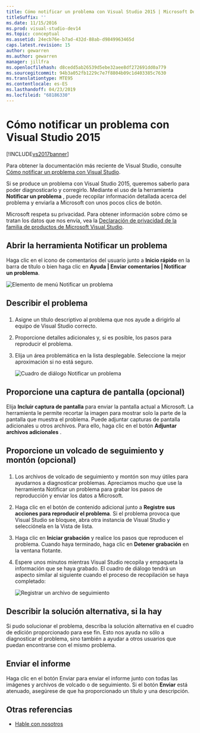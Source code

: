```yaml
---
title: Cómo notificar un problema con Visual Studio 2015 | Microsoft Docs
titleSuffix: ''
ms.date: 11/15/2016
ms.prod: visual-studio-dev14
ms.topic: conceptual
ms.assetid: 24ecb76e-b7ad-432d-88ab-d9849963465d
caps.latest.revision: 15
author: gewarren
ms.author: gewarren
manager: jillfra
ms.openlocfilehash: d8cedd5ab26539d5ebe32aee8df272691dd0a779
ms.sourcegitcommit: 94b3a052fb1229c7e7f8804b09c1d403385c7630
ms.translationtype: MTE95
ms.contentlocale: es-ES
ms.lasthandoff: 04/23/2019
ms.locfileid: "68186330"
---
```

# <a name="how-to-report-a-problem-with-visual-studio-2015"></a>Cómo notificar un problema con Visual Studio 2015
[!INCLUDE[vs2017banner](../includes/vs2017banner.md)]

Para obtener la documentación más reciente de Visual Studio, consulte [Cómo notificar un problema con Visual Studio](/visualstudio/ide/how-to-report-a-problem-with-visual-studio).

Si se produce un problema con Visual Studio 2015, queremos saberlo para poder diagnosticarlo y corregirlo.  Mediante el uso de la herramienta **Notificar un problema** , puede recopilar información detallada acerca del problema y enviarla a Microsoft con unos pocos clics de botón.

Microsoft respeta su privacidad. Para obtener información sobre cómo se tratan los datos que nos envía, vea la [Declaración de privacidad de la familia de productos de Microsoft Visual Studio](https://www.visualstudio.com/dn948229).

## <a name="open-the-report-a-problem-tool"></a>Abrir la herramienta Notificar un problema

Haga clic en el icono de comentarios del usuario junto a **Inicio rápido** en la barra de título o bien haga clic en **Ayuda | Enviar comentarios | Notificar un problema**.

![Elemento de menú Notificar un problema](../ide/media/report-a-problem-menu-item.png "Elemento de menú Notificar un problema")

## <a name="describe-the-problem"></a>Describir el problema

### <a name="describe_the_problem"></a>

1. Asigne un título descriptivo al problema que nos ayude a dirigirlo al equipo de Visual Studio correcto.

2. Proporcione detalles adicionales y, si es posible, los pasos para reproducir el problema.

3. Elija un área problemática en la lista desplegable. Seleccione la mejor aproximación si no está seguro.

   ![Cuadro de diálogo Notificar un problema](../ide/media/report-a-problem-dialog.png "Cuadro de diálogo Notificar un problema")

## <a name="provide-a-screenshot-optional"></a>Proporcione una captura de pantalla (opcional)

Elija **Incluir captura de pantalla** para enviar la pantalla actual a Microsoft. La herramienta le permite recortar la imagen para mostrar solo la parte de la pantalla que muestra el problema. Puede adjuntar capturas de pantalla adicionales u otros archivos. Para ello, haga clic en el botón **Adjuntar archivos adicionales** .

## <a name="provide-a-trace-and-heap-dump-optional"></a>Proporcione un volcado de seguimiento y montón (opcional)

### <a name="provide_a_trace_and_heap_dump"></a>

1. Los archivos de volcado de seguimiento y montón son muy útiles para ayudarnos a diagnosticar problemas.   Apreciamos mucho que use la herramienta Notificar un problema para grabar los pasos de reproducción y enviar los datos a Microsoft.

2. Haga clic en el botón de contenido adicional junto a **Registre sus acciones para reproducir el problema**. Si el problema provoca que Visual Studio se bloquee, abra otra instancia de Visual Studio y selecciónela en la Vista de lista.

3. Haga clic en **Iniciar grabación** y realice los pasos que reproducen el problema. Cuando haya terminado, haga clic en **Detener grabación** en la ventana flotante.

4. Espere unos minutos mientras Visual Studio recopila y empaqueta la información que se haya grabado. El cuadro de diálogo tendrá un aspecto similar al siguiente cuando el proceso de recopilación se haya completado:

     ![Registrar un archivo de seguimiento](../ide/media/record-a-trace-file.png "Registrar un archivo de seguimiento")

## <a name="describe-the-workaround-if-there-is-one"></a>Describir la solución alternativa, si la hay

Si pudo solucionar el problema, describa la solución alternativa en el cuadro de edición proporcionado para ese fin. Esto nos ayuda no sólo a diagnosticar el problema, sino también a ayudar a otros usuarios que puedan encontrarse con el mismo problema.

## <a name="submit-the-report"></a>Enviar el informe

Haga clic en el botón Enviar para enviar el informe junto con todas las imágenes y archivos de volcado o de seguimiento. Si el botón **Enviar** está atenuado, asegúrese de que ha proporcionado un título y una descripción.

## <a name="see-also"></a>Otras referencias

- [Hable con nosotros](../ide/talk-to-us.md)
